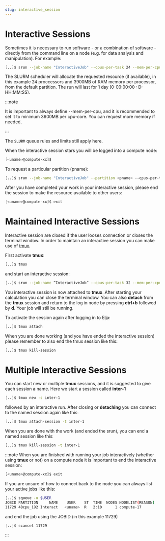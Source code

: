 ```yaml
---
slug: interactive_session
---
```


# Interactive Sessions

Sometimes it is necessary to run software - or a combination of software -
directly from the command line on a node (e.g. for data analysis and manipulation).
For example:

```bash
[..]$ srun --job-name "InteractiveJob" --cpus-per-task 24 --mem-per-cpu 3900 --time 1-00:00:00 --pty bash
```

The SLURM scheduler will allocate the requested resource (if available), in this example 24 proccessors and 3900MB of RAM memory per processor, from the default partition. The run will last for 1 day (0-00:00:00 : D-HH:MM:SS). 

:::note

It is important to always define --mem-per-cpu, and it is recommended to set it to minimum 3900MB per cpu-core. You can request more memory if needed.
 
:::

The `SLURM` queue rules and limits still apply here.

When the interactive session stars you will be logged into a compute node:

```bash
[<uname>@compute-xx]$
```

To request a particular partition (pname):

```bash
[..]$ srun --job-name "InteractiveJob" --partition <pname> --cpus-per-task 32 --mem-per-cpu 3900 --time 1-00:00:00 --pty bash
```

After you have completed your work in your interactive session, please end the session to make the resource available to other users:

```bash
[<uname>@compute-xx]$ exit
``` 

# Maintained Interactive Sessions

Interactive session are closed if the user looses connection or closes the terminal window. 
In order to maintain an interactive session you can make use of [tmux](https://www.howtogeek.com/671422/how-to-use-tmux-on-linux-and-why-its-better-than-screen/).

First activate **tmux**:

```bash              
[..]$ tmux                                          
``` 

and start an interactive session:

```bash                          
[..]$ srun --job-name “InteractiveJob” --cpus-per-task 32 --mem-per-cpu 3900 --time 1-00:00:00 --pty bash                                          
``` 

You interactive session is now attached to **tmux**. 
After starting your calculation you can close the terminal window. 
You can also **detach** from the **tmux** session and return 
to the log in node by pressing **ctrl+b** followed by **d**. 
Your job will still be running.

To activate the session again after logging in to Elja:

```bash
[..]$ tmux attach
```

When you are done working (and you have ended the interactive session) please remember to also end the tmux session like this:

```bash
[..]$ tmux kill-session
```

# Multiple Interactive Sessions

You can start new or multiple **tmux** sessions, and it is suggested to give each session a name.
Here we start a session called **inter-1**

```bash
[..]$ tmux new -s inter-1
``` 

followed by an interactive run. 
After closing or **detaching** you can connect to the named session again like this:
                                                                               
```bash                                                                             
[..]$ tmux attach-session -t inter-1                                                               
``` 

When you are done with the work (and ended the srun), you can end a named session like this:
```bash                                                                                     
[..]$ tmux kill-session -t inter-1                           
```

:::note
When you are finished with running your job interactively 
(whether using **tmux** or not) on a compute node it is important to end the interactive session:
```bash
[<uname>@compute-xx]$ exit
```

If you are unsure of how to connect back to the node you can 
always list your active jobs like this:
```bash
[..]$ squeue -u $USER
JOBID PARTITION     NAME    USER    ST  TIME  NODES NODELIST(REASON)
11729 48cpu_192 Interact   <uname>  R   2:10      1 compute-17
```
and end the job using the JOBID (in this example 11729)
```bash
[..]$ scancel 11729
```
:::


